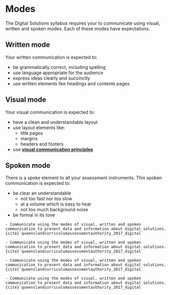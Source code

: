 # Modes

The Digital Solutions syllabus requires your to communicate using visual, written and spoken modes. Each of these modes have expectations.

## Written mode

Your written communication is expected to:

- be grammatically correct, including spelling
- use language appropriate for the audience
- express ideas clearly and succinctly
- use written elements like headings and contents pages

## Visual mode

Your visual communication is expected to:

- have a clean and understandable layout
- use layout elements like:
  - title pages
  - margins
  - headers and footers
- use **[visual communication principles](../2_concepts/3-2_visual_communication.md)**

## Spoken mode

There is a spoke element to all your assessment instruments. This spoken communication is expected to:

- be clear an understandable
  - not too fast nor too slow
  - at a volume which is easy to hear
  - not too much background noise
- be formal in its tone

```{admonition} Unit 1 subject matter covered:
- Communicate using the modes of visual, written and spoken communication to present data and information about digital solutions.
{cite}`queenslandcurriculumassessmentauthority_2017_digital`
```

```{admonition} Unit 2 subject matter covered:
- Communicate using the modes of visual, written and spoken communication to present data and information about digital solutions.
{cite}`queenslandcurriculumassessmentauthority_2017_digital`
```

```{admonition} Unit 3 subject matter covered:
- Communicate using the modes of visual, written and spoken communication to present data and information about digital solutions.
{cite}`queenslandcurriculumassessmentauthority_2017_digital`
```

```{admonition} Unit 4 subject matter covered:
- Communicate using the modes of visual, written and spoken communication to present data and information about digital solutions.
{cite}`queenslandcurriculumassessmentauthority_2017_digital`
```